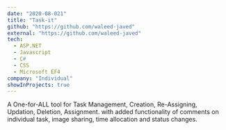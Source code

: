 ```yaml
---
date: "2020-08-021"
title: "Task-it"
github: "https://github.com/waleed-javed"
external: "https://github.com/waleed-javed"
tech:
  - ASP.NET
  - Javascript
  - C#
  - CSS
  - Microsoft EF4
company: "Individual"
showInProjects: true
---
```


A One-for-ALL tool for Task Management, Creation, Re-Assigning, Updation, Deletion, Assignment. with added functionality of comments on individual task, image sharing, time allocation and status changes.
